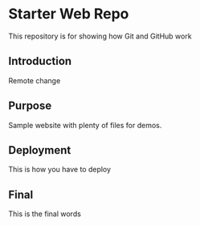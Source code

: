 # Starter Web Repo

This repository is for showing how Git and GitHub work

## Introduction
Remote change

## Purpose

Sample website with plenty of files for demos. 

## Deployment
This is how you have to deploy

## Final

This is the final words